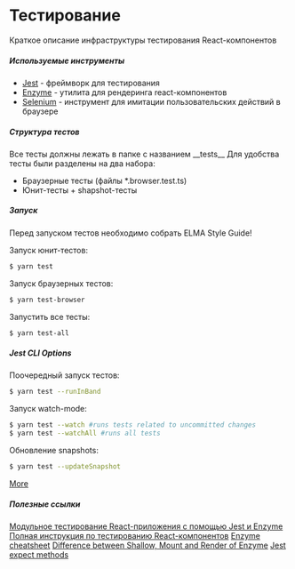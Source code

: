 ﻿# Тестирование

Краткое описание инфраструктуры тестирования React-компонентов

##### Используемые инструменты

- [Jest](https://jestjs.io/) - фреймворк для тестирования
- [Enzyme](https://airbnb.io/enzyme/docs/api) - утилита для рендеринга react-компонентов
- [Selenium](https://seleniumhq.github.io/selenium/docs/api/javascript/module/selenium-webdriver/index.html) - инструмент для имитации пользовательских действий в браузере

##### Структура тестов

Все тесты должны лежать в папке с названием \_\_tests\_\_
Для удобства тесты были разделены на два набора:

- Браузерные тесты (файлы \*.browser.test.ts)
- Юнит-тесты + shapshot-тесты

##### Запуск

Перед запуском тестов необходимо собрать ELMA Style Guide!

Запуск юнит-тестов:

```sh
$ yarn test
```

Запуск браузерных тестов:

```sh
$ yarn test-browser
```

Запустить все тесты:

```sh
$ yarn test-all
```

##### Jest CLI Options

Поочередный запуск тестов:

```sh
$ yarn test --runInBand
```

Запуск watch-mode:

```sh
$ yarn test --watch #runs tests related to uncommitted changes
$ yarn test --watchAll #runs all tests
```

Обновление snapshots:

```sh
$ yarn test --updateSnapshot
```

[More](https://doc.ebichu.cc/jest/docs/en/cli.html#content)

##### Полезные ссылки

[Модульное тестирование React-приложения с помощью Jest и Enzyme](https://medium.com/devschacht/berry-de-witte-unit-testing-your-react-application-with-jest-and-enzyme-6ef3658fdc93)
[Полная инструкция по тестированию React-компонентов](https://medium.com/devschacht/what-and-how-to-test-with-jest-and-enzyme-full-instruction-on-react-components-testing-d3504f3fbc54)
[Enzyme cheatsheet](https://devhints.io/enzyme)
[Difference between Shallow, Mount and Render of Enzyme](https://gist.github.com/oonsamyi/2422357b4e68a4461dcd11b7724291eb)
[Jest expect methods](https://doc.ebichu.cc/jest/docs/en/expect.html#methods)
